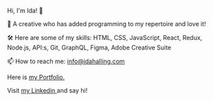 Hi, I'm Ida! 👋

📸 A creative who has added programming to my repertoire and love it!

🛠️ Here are some of my skills: HTML, CSS, JavaScript, React, Redux, Node.js, API:s, Git, GraphQL, Figma, Adobe Creative Suite

📫 How to reach me: info@idahalling.com

Here is  <a
            href="https://devportfolio-idahalling.netlify.app/"
            target="_blank"
            rel="noopener"
          >  my Portfolio.
        </a>

Visit  <a
            href="https://www.linkedin.com/in/ida-halling/"
            target="_blank"
            rel="noopener"
          >  my Linkedin
        </a> and say hi!

